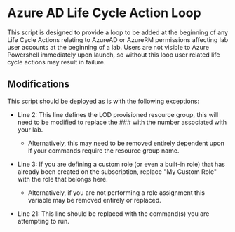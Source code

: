 # Azure AD Life Cycle Action Loop

This script is designed to provide a loop to be added at the beginning of any Life Cycle Actions relating to AzureAD or AzureRM permissions affecting lab user accounts at the beginning of a lab. Users are not visible to Azure Powershell immediately upon launch, so without this loop user related life cycle actions may result in failure.

## Modifications

This script should be deployed as is with the following exceptions:

- Line 2: This line defines the LOD provisioned resource group, this will need to be modified to replace the ### with the number associated with your lab.

  - Alternatively, this may need to be removed entirely dependent upon if your commands require the resource group name.

- Line 3: If you are defining a custom role (or even a built-in role) that has already been created on the subscription, replace "My Custom Role" with the role that belongs here.
  
  - Alternatively, if you are not performing a role assignment this variable may be removed entirely or replaced.
  
- Line 21: This line should be replaced with the command(s) you are attempting to run.
